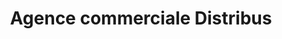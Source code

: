 ---
title: "Agence commerciale Distribus"
url: /saint-louis/agence-commerciale-distribus/
shop: Tickets
---